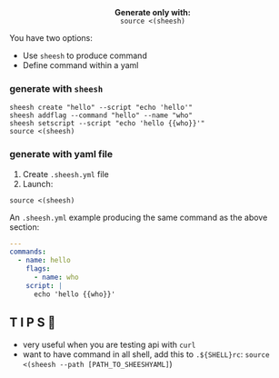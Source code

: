 
<div align=center>
<strong>Generate only with:</strong>
<br><code>source <(sheesh)</code>
</div>


You have two options:
* Use `sheesh` to produce command
* Define command within a yaml

### generate with `sheesh`

```shell
sheesh create "hello" --script "echo 'hello'"
sheesh addflag --command "hello" --name "who"
sheesh setscript --script "echo 'hello {{who}}'"
source <(sheesh)
```

### generate with yaml file

1. Create `.sheesh.yml` file
2. Launch:
```shell
source <(sheesh)
```

An `.sheesh.yml` example producing the same command as the above section:
```yaml
---
commands:
  - name: hello
    flags:
      - name: who
    script: |
      echo 'hello {{who}}'
```

## T I P S 🎩

* very useful when you are testing api with `curl`
* want to have command in all shell, add this to `.${SHELL}rc`: `source <(sheesh --path [PATH_TO_SHEESHYAML]`)
